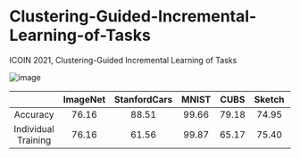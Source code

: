 # Clustering-Guided-Incremental-Learning-of-Tasks
ICOIN 2021, Clustering-Guided Incremental Learning of Tasks


![image](https://user-images.githubusercontent.com/47030528/116374735-89a06000-a849-11eb-8ac7-57221ee0e181.png)



|               |   ImageNet   | StanfordCars |     MNIST    |     CUBS     |    Sketch    |    Flowers   |
|:-------------:|:------------:|:------------:|:------------:|:------------:|:------------:|:------------:|
| Accuracy      |    76.16     |    88.51     |    99.66     |    79.18     |    74.95     |    88.14     |
| Individual Training      |    76.16     |    61.56     |    99.87     |    65.17     |    75.40     |    59.73     | 

